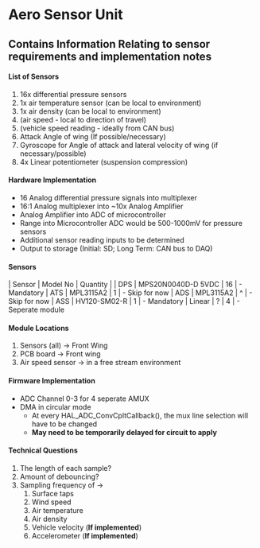 # Aero Sensor Unit

## Contains Information Relating to sensor requirements and implementation notes

#### List of Sensors
1. 16x differential pressure sensors
2. 1x air temperature sensor (can be local to environment)
3. 1x air density (can be local to environment)
4. (air speed - local to direction of travel)
5. (vehicle speed reading - ideally from CAN bus)
6. Attack Angle of wing (If possible/necessary)
7. Gyroscope for Angle of attack and lateral velocity of wing (if necessary/possible)
8. 4x Linear potentiometer (suspension compression)

#### Hardware Implementation
- 16 Analog differential pressure signals into multiplexer
- 16:1 Analog multiplexer into ~10x Analog Amplifier
- Analog Amplifier into ADC of microcontroller 
- Range into Microcontroller ADC would be 500-1000mV for pressure sensors
- Additional sensor reading inputs to be determined
- Output to storage (Initial: SD; Long Term: CAN bus to DAQ)

#### Sensors

| Sensor | Model No | Quantity |
| DPS    | MPS20N0040D-D 5VDC | 16 | - Mandatory
| ATS    | MPL3115A2 | 1 | - Skip for now
| ADS    | MPL3115A2 | ^ | - Skip for now
| ASS    | HV120-SM02-R | 1 | - Mandatory
| Linear | ? | 4 | - Seperate module 

#### Module Locations
1. Sensors (all) -> Front Wing
2. PCB board -> Front wing
3. Air speed sensor -> in a free stream environment

#### Firmware Implementation
- ADC Channel 0-3 for 4 seperate AMUX
- DMA in circular mode
    - At every HAL_ADC_ConvCpltCallback(), the mux line selection will have to be changed
    - **May need to be temporarily delayed for circuit to apply**


#### Technical Questions
1. The length of each sample?
2. Amount of debouncing?
3. Sampling frequency of ->
    1. Surface taps
    2. Wind speed
    3. Air temperature
    4. Air density
    5. Vehicle velocity (**If implemented**)
    6. Accelerometer (**If implemented**)

